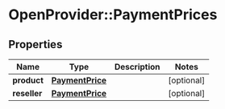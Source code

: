 # OpenProvider::PaymentPrices

## Properties
Name | Type | Description | Notes
------------ | ------------- | ------------- | -------------
**product** | [**PaymentPrice**](PaymentPrice.md) |  | [optional] 
**reseller** | [**PaymentPrice**](PaymentPrice.md) |  | [optional] 

